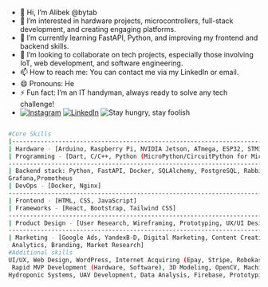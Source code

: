 - 👋 Hi, I’m Alibek @bytab
- 👀 I’m interested in hardware projects, microcontrollers, full-stack development, and creating engaging platforms.
- 🌱 I’m currently learning FastAPI, Python, and improving my frontend and backend skills.
- 💞️ I’m looking to collaborate on tech projects, especially those involving IoT, web development, and software engineering.
- 📫 How to reach me: You can contact me via my LinkedIn or email.
- 😄 Pronouns: He
- ⚡ Fun fact: I’m an IT handyman, always ready to solve any tech challenge!
- [![Instagram](https://img.shields.io/badge/Instagram-%23E4405F.svg?style=for-the-badge&logo=instagram&logoColor=white)](https://www.instagram.com/thensystt/)
[![LinkedIn](https://img.shields.io/badge/LinkedIn-%230077B5.svg?&style=for-the-badge&logo=linkedin&logoColor=white)](https://www.linkedin.com/in/alibekturgunov/)
![Stay hungry, stay foolish](https://img.shields.io/badge/Stay_hungry,_stay_foolish-%23000000?style=for-the-badge&logoColor=white&color=white)



```bash

#Core Skills
|---------------------------------------------------------------------------------------------------
| Hardware - [Arduino, Raspberry Pi, NVIDIA Jetson, ATmega, ESP32, STM32, ARM Cortex-M ]
| Programming - [Dart, C/C++, Python (MicroPython/CircuitPython for Microcontrollers)]
---------------------------------------------------------------------------------------------------
| Backend stack: Python, FastAPI, Docker, SQLAlchemy, PostgreSQL, RabbitMQ, Redis, Celery, Alembic,
Grafana,Promotheus
| DevOps - [Docker, Nginx]
---------------------------------------------------------------------------------------------------
| Frontend - [HTML, CSS, JavaScript]
| Frameworks - [React, Bootstrap, Tailwind CSS]
---------------------------------------------------------------------------------------------------
| Product Design - [User Research, Wireframing, Prototyping, UX/UI Design, Figma, Adobe XD]
---------------------------------------------------------------------------------------------------
| Marketing - [Google Ads, YandexB-D, Digital Marketing, Content Creation, SEO, Email Marketing,
 Analytics, Branding, Market Research]
#Additional skills
UI/UX, Web Design, WordPress, Internet Acquiring (Epay, Stripe, Robokassa, Kaspi),
 Rapid MVP Development (Hardware, Software), 3D Modeling, OpenCV, Machine Learning, Pentesting,
Hydroponic Systems, UAV Development, Data Analysis, Firebase, Prototyping + more
```
<!---
bytab/bytab is a ✨ special ✨ repository because its `README.md` (this file) appears on your GitHub profile.
You can click the Preview link to take a look at your changes.
--->
